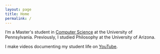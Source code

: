 ```yaml
---
layout: page
title: Home
permalink: /
---
```


I’m a Master's student in [Computer Science](https://online.seas.upenn.edu/degrees/mcit-online/) at the University of Pennsylvania. Previously, I studied Philosophy at the University of Arizona.

I make videos documenting my student life on [YouTube](http://www.youtube.com/c/cedricvicera).
